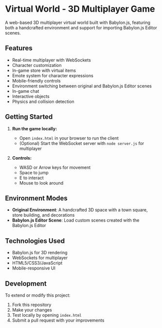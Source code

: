 # Virtual World - 3D Multiplayer Game

A web-based 3D multiplayer virtual world built with Babylon.js, featuring both a handcrafted environment and support for importing Babylon.js Editor scenes.

## Features

- Real-time multiplayer with WebSockets
- Character customization
- In-game store with virtual items
- Emote system for character expressions
- Mobile-friendly controls
- Environment switching between original and Babylon.js Editor scenes
- In-game chat
- Interactive objects
- Physics and collision detection

## Getting Started

1. **Run the game locally:**
   - Open `index.html` in your browser to run the client
   - (Optional) Start the WebSocket server with `node server.js` for multiplayer

2. **Controls:**
   - WASD or Arrow keys for movement
   - Space to jump
   - E to interact
   - Mouse to look around

## Environment Modes

- **Original Environment**: A handcrafted 3D space with a town square, store building, and decorations
- **Babylon.js Editor Scene**: Load custom scenes created with the Babylon.js Editor

## Technologies Used

- Babylon.js for 3D rendering
- WebSockets for multiplayer
- HTML5/CSS3/JavaScript
- Mobile-responsive UI

## Development

To extend or modify this project:
1. Fork this repository
2. Make your changes
3. Test locally by opening `index.html`
4. Submit a pull request with your improvements
